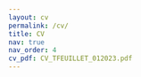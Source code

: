 ```yaml
---
layout: cv
permalink: /cv/
title: CV
nav: true
nav_order: 4
cv_pdf: CV_TFEUILLET_012023.pdf
---
```

